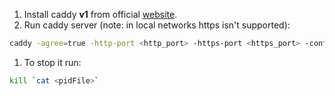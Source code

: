 1. Install caddy **v1** from official [website](https://caddyserver.com/v1/download).
1. Run caddy server (note: in local networks https isn't supported):
```sh
caddy -agree=true -http-port <http_port> -https-port <https_port> -conf=<path_to_Caddyfile> -pidfile=<path_to_pidfile> -root=/var/tmp &
```
1. To stop it run:
```sh
kill `cat <pidFile>`
```
